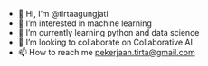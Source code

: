 - 👋 Hi, I’m @tirtaagungjati
- 👀 I’m interested in machine learning 
- 🌱 I’m currently learning python and data science
- 💞️ I’m looking to collaborate on Collaborative AI
- 📫 How to reach me pekerjaan.tirta@gmail.com

<!---
tirtaagungjati/tirtaagungjati is a ✨ special ✨ repository because its `README.md` (this file) appears on your GitHub profile.
You can click the Preview link to take a look at your changes.
--->
